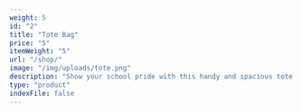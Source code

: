 ```yaml
---
weight: 5
id: "2"
title: "Tote Bag"
price: "5"
itemWeight: "5"
url: "/shop/"
image: "/img/uploads/tote.png"
description: "Show your school pride with this handy and spacious tote bag."
type: "product"
indexFile: false
---
```

